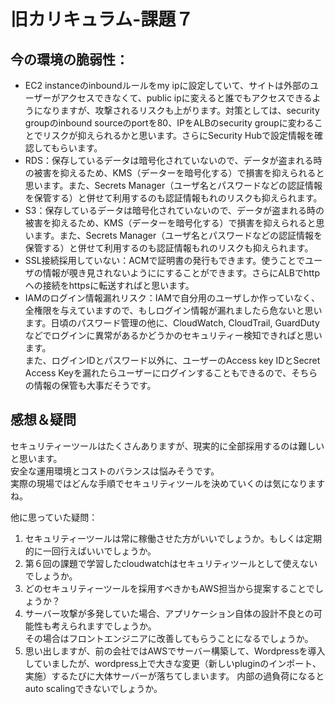 # 旧カリキュラム-課題７

## 今の環境の脆弱性：

* EC2 instanceのinboundルールをmy ipに設定していて、サイトは外部のユーザーがアクセスできなくて、public ipに変えると誰でもアクセスできるようになりますが、攻撃されるリスクも上がります。対策としては、security groupのinbound sourceのportを80、IPをALBのsecurity groupに変わることでリスクが抑えられるかと思います。さらにSecurity Hubで設定情報を確認してもらいます。
* RDS：保存しているデータは暗号化されていないので、データが盗まれる時の被害を抑えるため、KMS（データーを暗号化する）で損害を抑えられると思います。また、Secrets Manager（ユーザ名とパスワードなどの認証情報を保管する）と併せて利用するのも認証情報もれのリスクも抑えられます。
* S3：保存しているデータは暗号化されていないので、データが盗まれる時の被害を抑えるため、KMS（データーを暗号化する）で損害を抑えられると思います。また、Secrets Manager（ユーザ名とパスワードなどの認証情報を保管する）と併せて利用するのも認証情報もれのリスクも抑えられます。
* SSL接続採用していない：ACMで証明書の発行もできます。使うことでユーザの情報が覗き見されないようににすることができます。さらにALBでhttpへの接続をhttpsに転送すればと思います。
* IAMのログイン情報漏れリスク：IAMで自分用のユーザしか作っていなく、全権限を与えていますので、もしログイン情報が漏れましたら危ないと思います。日頃のパスワード管理の他に、CloudWatch, CloudTrail, GuardDutyなどでログインに異常があるかどうかのセキュリティー検知できればと思います。\
また、ログインIDとパスワード以外に、ユーザーのAccess key IDとSecret Access Keyを漏れたらユーザーにログインすることもできるので、そちらの情報の保管も大事だそうです。




## 感想＆疑問
セキュリティーツールはたくさんありますが、現実的に全部採用するのは難しいと思います。\
安全な運用環境とコストのバランスは悩みそうです。\
実際の現場ではどんな手順でセキュリティツールを決めていくのは気になりますね。

他に思っていた疑問：
1. セキュリティーツールは常に稼働させた方がいいでしょうか。もしくは定期的に一回行えばいいでしょうか。
1. 第６回の課題で学習したcloudwatchはセキュリティツールとして使えないでしょうか。
1. どのセキュリティーツールを採用すべきかもAWS担当から提案することでしょうか？
1. サーバー攻撃が多発していた場合、アプリケーション自体の設計不良との可能性も考えられますでしょうか。\
  その場合はフロントエンジニアに改善してもらうことになるでしょうか。
1. 思い出しますが、前の会社ではAWSでサーバー構築して、Wordpressを導入していましたが、wordpress上で大きな変更（新しいpluginのインポート、実施）するたびに大体サーバーが落ちてしまいます。
   内部の過負荷になるとauto scalingできないでしょうか。
